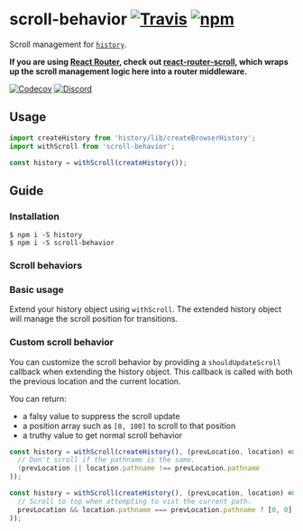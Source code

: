 # scroll-behavior [![Travis][build-badge]][build] [![npm][npm-badge]][npm]

Scroll management for [`history`](https://github.com/ReactTraining/history).

**If you are using [React Router](https://github.com/reactjs/react-router), check out [react-router-scroll](https://github.com/taion/react-router-scroll), which wraps up the scroll management logic here into a router middleware.**

[![Codecov][codecov-badge]][codecov]
[![Discord][discord-badge]][discord]

## Usage

```js
import createHistory from 'history/lib/createBrowserHistory';
import withScroll from 'scroll-behavior';

const history = withScroll(createHistory());
```

## Guide

### Installation

```
$ npm i -S history
$ npm i -S scroll-behavior
```

### Scroll behaviors

### Basic usage

Extend your history object using `withScroll`. The extended history object will manage the scroll position for transitions.

### Custom scroll behavior

You can customize the scroll behavior by providing a `shouldUpdateScroll` callback when extending the history object. This callback is called with both the previous location and the current location.

You can return:

- a falsy value to suppress the scroll update
- a position array such as `[0, 100]` to scroll to that position
- a truthy value to get normal scroll behavior

```js
const history = withScroll(createHistory(), (prevLocation, location) => (
  // Don't scroll if the pathname is the same.
  !prevLocation || location.pathname !== prevLocation.pathname
));
```

```js
const history = withScroll(createHistory(), (prevLocation, location) => (
  // Scroll to top when attempting to vist the current path.
  prevLocation && location.pathname === prevLocation.pathname ? [0, 0] : true
));
```

[build-badge]: https://img.shields.io/travis/taion/scroll-behavior/master.svg
[build]: https://travis-ci.org/taion/scroll-behavior

[npm-badge]: https://img.shields.io/npm/v/scroll-behavior.svg
[npm]: https://www.npmjs.org/package/scroll-behavior

[codecov-badge]: https://img.shields.io/codecov/c/github/taion/scroll-behavior/master.svg
[codecov]: https://codecov.io/gh/taion/scroll-behavior

[discord-badge]: https://img.shields.io/badge/Discord-join%20chat%20%E2%86%92-738bd7.svg
[discord]: https://discord.gg/0ZcbPKXt5bYaNQ46
